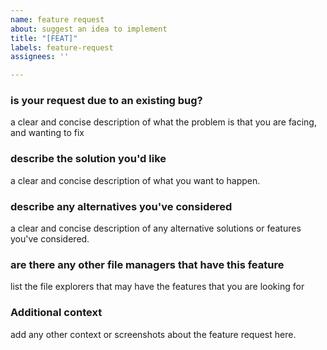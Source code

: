 ```yaml
---
name: feature request
about: suggest an idea to implement
title: "[FEAT]"
labels: feature-request
assignees: ''

---
```


<!--make sure you have checked issue #4 before requesting!-->

### is your request due to an existing bug?
a clear and concise description of what the problem is that you are facing, and wanting to fix

### describe the solution you'd like
a clear and concise description of what you want to happen.

### describe any alternatives you've considered
a clear and concise description of any alternative solutions or features you've considered.

### are there any other file managers that have this feature
list the file explorers that may have the features that you are looking for

### Additional context
add any other context or screenshots about the feature request here.
